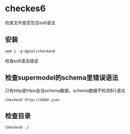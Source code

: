 # checkes6
检查文件是否包含es6语法
## 安装
    npm i -g @gswl/checkes6

检查es6语法错误

## 检查supermodel的schema里错误语法
只有http或https会当schema数据，schema数据不检测${}语法

    checkes6 http://dddd.json

## 检查目录
    checkes6 ./